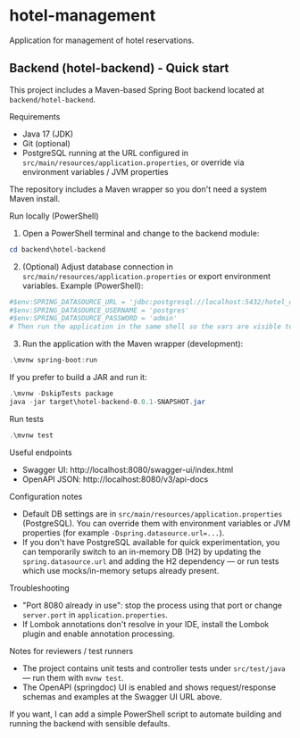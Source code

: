 # hotel-management
Application for management of hotel reservations.
## Backend (hotel-backend) - Quick start

This project includes a Maven-based Spring Boot backend located at `backend/hotel-backend`.

Requirements
- Java 17 (JDK)
- Git (optional)
- PostgreSQL running at the URL configured in `src/main/resources/application.properties`, or override via environment variables / JVM properties

The repository includes a Maven wrapper so you don't need a system Maven install.

Run locally (PowerShell)

1. Open a PowerShell terminal and change to the backend module:

```powershell
cd backend\hotel-backend
```

2. (Optional) Adjust database connection in `src/main/resources/application.properties` or export environment variables. Example (PowerShell):

```powershell
#$env:SPRING_DATASOURCE_URL = 'jdbc:postgresql://localhost:5432/hotel_db'
#$env:SPRING_DATASOURCE_USERNAME = 'postgres'
#$env:SPRING_DATASOURCE_PASSWORD = 'admin'
# Then run the application in the same shell so the vars are visible to the JVM
```

3. Run the application with the Maven wrapper (development):

```powershell
.\mvnw spring-boot:run
```

If you prefer to build a JAR and run it:

```powershell
.\mvnw -DskipTests package
java -jar target\hotel-backend-0.0.1-SNAPSHOT.jar
```

Run tests

```powershell
.\mvnw test
```

Useful endpoints
- Swagger UI: http://localhost:8080/swagger-ui/index.html
- OpenAPI JSON: http://localhost:8080/v3/api-docs

Configuration notes
- Default DB settings are in `src/main/resources/application.properties` (PostgreSQL). You can override them with environment variables or JVM properties (for example `-Dspring.datasource.url=...`).
- If you don't have PostgreSQL available for quick experimentation, you can temporarily switch to an in-memory DB (H2) by updating the `spring.datasource.url` and adding the H2 dependency — or run tests which use mocks/in-memory setups already present.

Troubleshooting
- "Port 8080 already in use": stop the process using that port or change `server.port` in `application.properties`.
- If Lombok annotations don't resolve in your IDE, install the Lombok plugin and enable annotation processing.

Notes for reviewers / test runners
- The project contains unit tests and controller tests under `src/test/java` — run them with `mvnw test`.
- The OpenAPI (springdoc) UI is enabled and shows request/response schemas and examples at the Swagger UI URL above.

If you want, I can add a simple PowerShell script to automate building and running the backend with sensible defaults.

